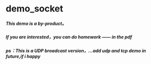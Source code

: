 # demo_socket
##### This demo is a by-product。
##### If you are interested，you can do homework —— in the pdf
##### ps：This is a UDP broadcast version，...add udp and tcp demo in future,if i happy
